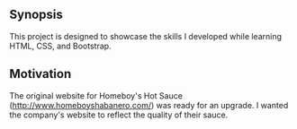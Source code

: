 ## Synopsis

This project is designed to showcase the skills I developed while learning HTML, CSS, and Bootstrap.

## Motivation

The original website for Homeboy's Hot Sauce (http://www.homeboyshabanero.com/) was ready for an upgrade. I wanted the company's website to reflect the quality of their sauce.
